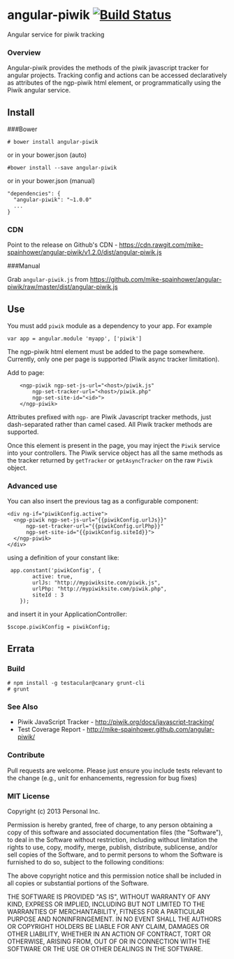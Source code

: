 # angular-piwik  [![Build Status](https://travis-ci.org/mike-spainhower/angular-piwik.png?branch=master)](https://travis-ci.org/mike-spainhower/angular-piwik)

Angular service for piwik tracking

### Overview

Angular-piwik provides the methods of the piwik javascript tracker for angular projects.  Tracking config and actions can be accessed declaratively as attributes of the ngp-piwik html element, or programmatically using the Piwik angular service.

## Install

###Bower

    # bower install angular-piwik
    
or in your bower.json (auto)

    #bower install --save angular-piwik

or in your bower.json (manual)

    "dependencies": {
      "angular-piwik": "~1.0.0"
      ...
    }

### CDN

Point to the release on Github's CDN - https://cdn.rawgit.com/mike-spainhower/angular-piwik/v1.2.0/dist/angular-piwik.js

###Manual

Grab `angular-piwik.js` from https://github.com/mike-spainhower/angular-piwik/raw/master/dist/angular-piwik.js


## Use

You must add <code>piwik</code> module as a dependency to your app.  For example

    var app = angular.module 'myapp', ['piwik']

The ngp-piwik html element must be added to the page somewhere.  Currently, only one per page is supported (Piwik async tracker limitation).

Add to page:
```
    <ngp-piwik ngp-set-js-url="<host>/piwik.js" 
        ngp-set-tracker-url="<host>/piwik.php" 
        ngp-set-site-id="<id>"> 
    </ngp-piwik>
```

Attributes prefixed with <code>ngp-</code> are Piwik Javascript tracker methods, just dash-separated rather than camel cased.  All Piwik tracker methods are supported.

Once this element is present in the page, you may inject the <code>Piwik</code> service into your controllers.  The Piwik service object has all the same methods as the tracker returned by `getTracker` or `getAsyncTracker` on the raw `Piwik` object.

### Advanced use

You can also insert the previous tag as a configurable component:
```
<div ng-if="piwikConfig.active">
  <ngp-piwik ngp-set-js-url="{{piwikConfig.urlJs}}" 
      ngp-set-tracker-url="{{piwikConfig.urlPhp}}" 
      ngp-set-site-id="{{piwikConfig.siteId}}"> 
  </ngp-piwik>
</div>
```
using a definition of your constant like:
```
 app.constant('piwikConfig', {
    	active: true,
        urlJs: "http://mypiwiksite.com/piwik.js",
        urlPhp: "http://mypiwiksite.com/piwik.php",
        siteId : 3
    });
```
and insert it in your ApplicationController:
```
$scope.piwikConfig = piwikConfig;
```

## Errata

### Build

    # npm install -g testacular@canary grunt-cli
    # grunt

### See Also

* Piwik JavaScript Tracker - http://piwik.org/docs/javascript-tracking/
* Test Coverage Report - http://mike-spainhower.github.com/angular-piwik/


### Contribute

Pull requests are welcome.  Please just ensure you include tests relevant to the change (e.g., unit for enhancements, regression for bug fixes)

### MIT License

Copyright (c) 2013 Personal Inc.

Permission is hereby granted, free of charge, to any person obtaining a copy of this software and associated documentation files (the "Software"), to deal in the Software without restriction, including without limitation the rights to use, copy, modify, merge, publish, distribute, sublicense, and/or sell copies of the Software, and to permit persons to whom the Software is furnished to do so, subject to the following conditions:

The above copyright notice and this permission notice shall be included in all copies or substantial portions of the Software.

THE SOFTWARE IS PROVIDED "AS IS", WITHOUT WARRANTY OF ANY KIND, EXPRESS OR IMPLIED, INCLUDING BUT NOT LIMITED TO THE WARRANTIES OF MERCHANTABILITY, FITNESS FOR A PARTICULAR PURPOSE AND NONINFRINGEMENT. IN NO EVENT SHALL THE AUTHORS OR COPYRIGHT HOLDERS BE LIABLE FOR ANY CLAIM, DAMAGES OR OTHER LIABILITY, WHETHER IN AN ACTION OF CONTRACT, TORT OR OTHERWISE, ARISING FROM, OUT OF OR IN CONNECTION WITH THE SOFTWARE OR THE USE OR OTHER DEALINGS IN THE SOFTWARE.
